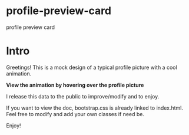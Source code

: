 # profile-preview-card
profile preview card
# Intro
Greetings!
This is a mock design of a typical profile picture with a cool animation.

**View the animation by hovering over the profile picture**

I release this data to the public to improve/modify and to enjoy.

If you want to view the doc, bootstrap.css is already linked to index.html. Feel free to modify and add your own classes if need be.

Enjoy!
